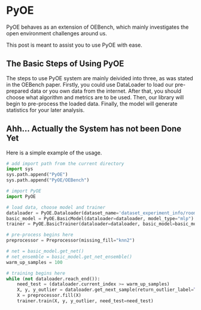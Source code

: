 # PyOE

PyOE behaves as an extension of OEBench, which mainly investigates the open environment challenges around us.

This post is meant to assist you to use PyOE with ease.

## The Basic Steps of Using PyOE

The steps to use PyOE system are mainly deivided into three, as was stated in the OEBench paper. Firstly, you could use DataLoader to load our pre-prepared data or you own data from the internet. After that, you should choose what algorithm and metrics are to be used. Then, our library will begin to pre-process the loaded data. Finally, the model will generate statistics for your later analysis.

## Ahh... Actually the System has not been Done Yet

Here is a simple example of the usage.

```python
# add import path from the current directory
import sys
sys.path.append("PyOE")
sys.path.append("PyOE/OEBench")

# import PyOE
import PyOE

# load data, choose model and trainer
dataloader = PyOE.Dataloader(dataset_name='dataset_experiment_info/room_occupancy')
basic_model = PyOE.BasicModel(dataloader=dataloader, model_type="mlp")
trainer = PyOE.BasicTrainer(dataloader=dataloader, basic_model=basic_model, algorithm="naive")

# pre-process begins here
preprocessor = Preprocessor(missing_fill="knn2")

# net = basic_model.get_net()
# net_ensemble = basic_model.get_net_ensemble()
warm_up_samples = 100

# training begins here
while (not dataloader.reach_end()):
    need_test = (dataloader.current_index >= warm_up_samples)
    X, y, y_outlier = dataloader.get_next_sample(return_outlier_label=True)
    X = preprocessor.fill(X)
    trainer.train(X, y, y_outlier, need_test=need_test)
```

